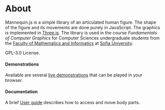 # About

Mannequin.js is a simple library of an articulated human figure.
The shape of the figure and its movements are done purely in JavaScript.
The graphics is implemented in [Three.js](threejs.org). The library is
used in the course *Fundamentals of Computer Graphics*
for Computer Sciences undergraduate students from the
[Faculty of Mathematics and Informatics](https://www.fmi.uni-sofia.bg/en)
at [Sofia University](https://www.uni-sofia.bg/index.php/eng).

GPL-3.0 License.

#### Demonstrations

Available are several [live demonstrations](../demos) that can be played in your browser.

#### Documentation

A brief [User guide](../docs) describes how to access and move body parts.